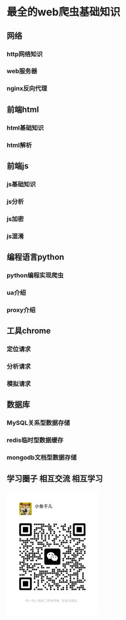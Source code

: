 # 最全的web爬虫基础知识

## 网络
### http网络知识
### web服务器
### nginx反向代理

## 前端html
### html基础知识
### html解析

## 前端js
### js基础知识
### js分析
### js加密
### js混淆

## 编程语言python
### python编程实现爬虫
### ua介绍
### proxy介绍

## 工具chrome
### 定位请求
### 分析请求
### 模拟请求

## 数据库
### MySQL关系型数据存储
### redis临时型数据缓存
### mongodb文档型数据存储



## 学习圈子 相互交流 相互学习
<img src="./image/wx.png" width="249"/>
